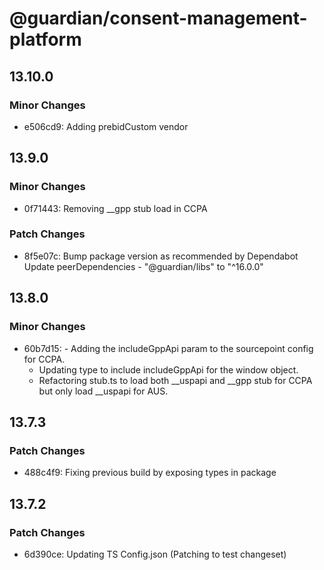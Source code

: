 # @guardian/consent-management-platform

## 13.10.0

### Minor Changes

- e506cd9: Adding prebidCustom vendor

## 13.9.0

### Minor Changes

- 0f71443: Removing \_\_gpp stub load in CCPA

### Patch Changes

- 8f5e07c: Bump package version as recommended by Dependabot
  Update peerDependencies - "@guardian/libs" to "^16.0.0"

## 13.8.0

### Minor Changes

- 60b7d15: - Adding the includeGppApi param to the sourcepoint config for CCPA.
  - Updating type to include includeGppApi for the window object.
  - Refactoring stub.ts to load both \_\_uspapi and \_\_gpp stub for CCPA but only load \_\_uspapi for AUS.

## 13.7.3

### Patch Changes

- 488c4f9: Fixing previous build by exposing types in package

## 13.7.2

### Patch Changes

- 6d390ce: Updating TS Config.json (Patching to test changeset)

